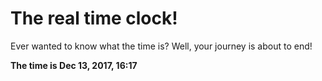 # The real time clock!

Ever wanted to know what the time is? Well, your journey is about to end!

**The time is Dec 13, 2017, 16:17**